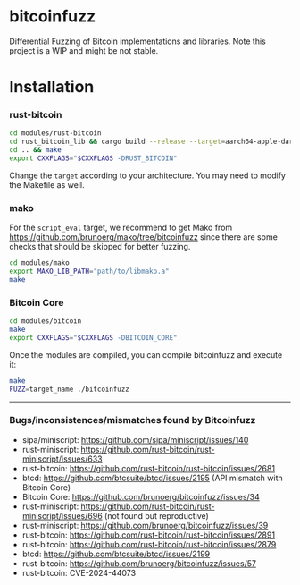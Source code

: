 # bitcoinfuzz

Differential Fuzzing of Bitcoin implementations and libraries.
Note this project is a WIP and might be not stable.

# Installation

### rust-bitcoin
```bash
cd modules/rust-bitcoin
cd rust_bitcoin_lib && cargo build --release --target=aarch64-apple-darwin
cd .. && make
export CXXFLAGS="$CXXFLAGS -DRUST_BITCOIN"
```

Change the `target` according to your architecture. You may need to modify the Makefile as well.

### mako

For the `script_eval` target, we recommend to get Mako from https://github.com/brunoerg/mako/tree/bitcoinfuzz since there are some checks that should be skipped for better fuzzing.

```bash
cd modules/mako
export MAKO_LIB_PATH="path/to/libmako.a"
make
```

### Bitcoin Core

```bash
cd modules/bitcoin
make
export CXXFLAGS="$CXXFLAGS -DBITCOIN_CORE"
```

Once the modules are compiled, you can compile bitcoinfuzz and execute it:
```bash
make
FUZZ=target_name ./bitcoinfuzz
```

-------------------------------------------
### Bugs/inconsistences/mismatches found by Bitcoinfuzz

- sipa/miniscript: https://github.com/sipa/miniscript/issues/140
- rust-miniscript: https://github.com/rust-bitcoin/rust-miniscript/issues/633
- rust-bitcoin: https://github.com/rust-bitcoin/rust-bitcoin/issues/2681
- btcd: https://github.com/btcsuite/btcd/issues/2195 (API mismatch with Bitcoin Core)
- Bitcoin Core: https://github.com/brunoerg/bitcoinfuzz/issues/34
- rust-miniscript: https://github.com/rust-bitcoin/rust-miniscript/issues/696 (not found but reproductive) 
- rust-miniscript: https://github.com/brunoerg/bitcoinfuzz/issues/39
- rust-bitcoin: https://github.com/rust-bitcoin/rust-bitcoin/issues/2891
- rust-bitcoin: https://github.com/rust-bitcoin/rust-bitcoin/issues/2879
- btcd: https://github.com/btcsuite/btcd/issues/2199
- rust-bitcoin: https://github.com/brunoerg/bitcoinfuzz/issues/57
- rust-bitcoin: CVE-2024-44073
